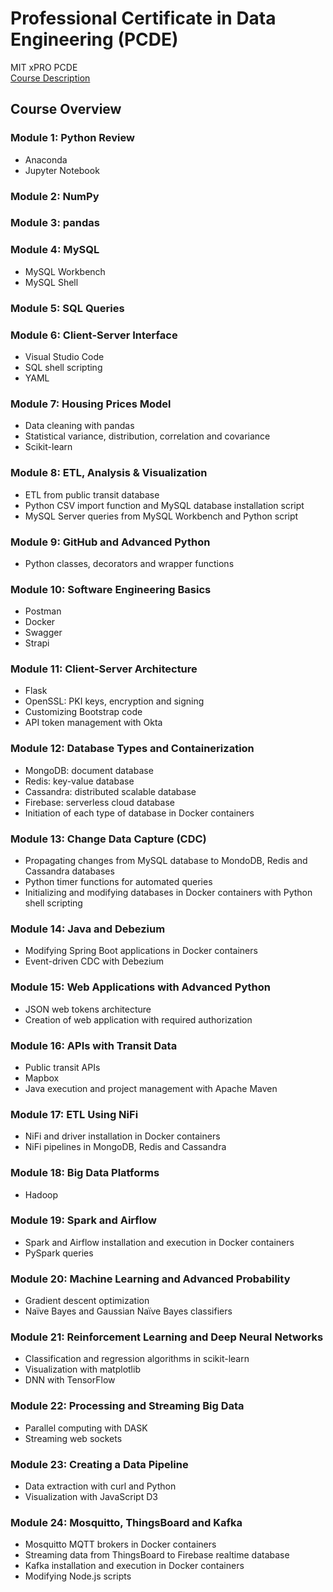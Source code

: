 # Professional Certificate in Data Engineering (PCDE)
MIT xPRO PCDE  
<a href="https://xpro.mit.edu/courses/course-v1:xPRO+PCDEx/">Course Description</a>

## Course Overview

### Module 1: Python Review  
* Anaconda
* Jupyter Notebook

### Module 2: NumPy  
### Module 3: pandas  
### Module 4: MySQL  
* MySQL Workbench
* MySQL Shell

### Module 5: SQL Queries  
### Module 6: Client-Server Interface  
* Visual Studio Code
* SQL shell scripting
* YAML

### Module 7: Housing Prices Model  
* Data cleaning with pandas
* Statistical variance, distribution, correlation and covariance
* Scikit-learn
  
### Module 8: ETL, Analysis & Visualization  
* ETL from public transit database
* Python CSV import function and MySQL database installation script
* MySQL Server queries from MySQL Workbench and Python script
  
### Module 9: GitHub and Advanced Python  
* Python classes, decorators and wrapper functions

### Module 10: Software Engineering Basics  
* Postman
* Docker
* Swagger
* Strapi
  
### Module 11: Client-Server Architecture  
* Flask
* OpenSSL: PKI keys, encryption and signing
* Customizing Bootstrap code
* API token management with Okta
  
### Module 12: Database Types and Containerization  
* MongoDB: document database
* Redis: key-value database
* Cassandra: distributed scalable database
* Firebase: serverless cloud database
* Initiation of each type of database in Docker containers
  
### Module 13: Change Data Capture (CDC)  
* Propagating changes from MySQL database to MondoDB, Redis and Cassandra databases
* Python timer functions for automated queries
* Initializing and modifying databases in Docker containers with Python shell scripting
  
### Module 14: Java and Debezium  
* Modifying Spring Boot applications in Docker containers
* Event-driven CDC with Debezium
  
### Module 15: Web Applications with Advanced Python  
* JSON web tokens architecture
* Creation of web application with required authorization
  
### Module 16: APIs with Transit Data  
* Public transit APIs
* Mapbox
* Java execution and project management with Apache Maven
  
### Module 17: ETL Using NiFi  
* NiFi and driver installation in Docker containers
* NiFi pipelines in MongoDB, Redis and Cassandra
  
### Module 18: Big Data Platforms  
* Hadoop
  
### Module 19: Spark and Airflow  
* Spark and Airflow installation and execution in Docker containers
* PySpark queries
  
### Module 20: Machine Learning and Advanced Probability  
* Gradient descent optimization
* Naïve Bayes and Gaussian Naïve Bayes classifiers
  
### Module 21: Reinforcement Learning and Deep Neural Networks  
* Classification and regression algorithms in scikit-learn
* Visualization with matplotlib
* DNN with TensorFlow
  
### Module 22: Processing and Streaming Big Data  
* Parallel computing with DASK
* Streaming web sockets
  
### Module 23: Creating a Data Pipeline  
* Data extraction with curl and Python
* Visualization with JavaScript D3
  
### Module 24: Mosquitto, ThingsBoard and Kafka
* Mosquitto MQTT brokers in Docker containers
* Streaming data from ThingsBoard to Firebase realtime database
* Kafka installation and execution in Docker containers
* Modifying Node.js scripts
